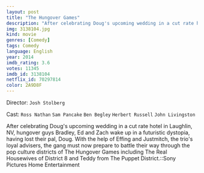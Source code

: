 ```yaml
---
layout: post
title: "The Hungover Games"
description: "After celebrating Doug's upcoming wedding in a cut rate hotel in Laughlin, NV, hungover guys Bradley, Ed and Zach wake up in a futuristic dystopia, having lost their pal, Doug. With the help of Effing and Justmitch, the trio's loyal advisers, the gang must now prepare to battle their way through the pop culture districts of The Hungover Games including The Real Housewives of District 8 and Teddy from The Puppet District..."
img: 3138104.jpg
kind: movie
genres: [Comedy]
tags: Comedy 
language: English
year: 2014
imdb_rating: 3.6
votes: 11345
imdb_id: 3138104
netflix_id: 70297814
color: 2A9D8F
---
```

Director: `Josh Stolberg`  

Cast: `Ross Nathan` `Sam Pancake` `Ben Begley` `Herbert Russell` `John Livingston` 

After celebrating Doug's upcoming wedding in a cut rate hotel in Laughlin, NV, hungover guys Bradley, Ed and Zach wake up in a futuristic dystopia, having lost their pal, Doug. With the help of Effing and Justmitch, the trio's loyal advisers, the gang must now prepare to battle their way through the pop culture districts of The Hungover Games including The Real Housewives of District 8 and Teddy from The Puppet District.::Sony Pictures Home Entertainment